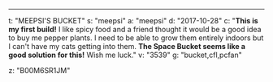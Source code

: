 ---
t: "MEEPSI'S BUCKET"
s: "meepsi"
a: "meepsi"
d: "2017-10-28"
c: "<strong>This is my first build!</strong> I like spicy food and a friend thought it would be a good idea to buy me pepper plants. I need to be able to grow them entirely indoors but I can't have my cats getting into them. <strong>The Space Bucket seems like a good solution for this!</strong> Wish me luck."
v: "3539"
g: "bucket,cfl,pcfan"

z: "B00M6SR1JM"

